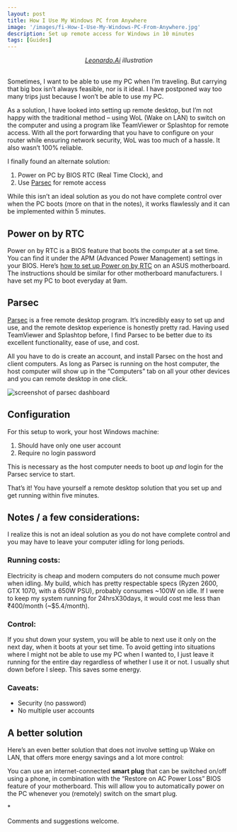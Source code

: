 ```yaml
---
layout: post
title: How I Use My Windows PC from Anywhere
image: '/images/fi-How-I-Use-My-Windows-PC-From-Anywhere.jpg'
description: Set up remote access for Windows in 10 minutes
tags: [Guides]
---
```

<center><i><a href="https://leonardo.ai/">Leonardo.Ai</a> illustration</i></center><br>

<p>Sometimes, I want to be able to use my PC when I’m traveling. But carrying that big box  isn’t always feasible, nor is it ideal. I have postponed way too many trips just because I won’t be able to use my PC.</p>



<p>As a solution, I have looked into setting up remote desktop, but I’m not happy with the traditional method – using WoL (Wake on LAN) to switch on the computer and using a program like TeamViewer or Splashtop for remote access. With all the port forwarding that you have to configure on your router while ensuring network security, WoL was too much of a hassle. It also wasn’t 100% reliable.</p>



<p>I finally found an alternate solution:</p>



<ol><li>Power on PC by BIOS RTC (Real Time Clock), and</li><li>Use <a href="https://parsec.app/">Parsec</a> for remote access</li></ol>



<p>While this isn’t an ideal solution as you do not have complete control over when the PC boots (more on that in the notes), it works flawlessly and it can be implemented within 5 minutes.</p>



<h2 class="has-large-font-size">Power on by RTC</h2>



<p>Power on by RTC is a BIOS feature that boots the computer at a set time. You can find it under the APM (Advanced Power Management) settings in your BIOS. Here’s <a href="https://www.asus.com/support/FAQ/1043640">how to set up Power on by RTC</a> on an ASUS motherboard. The instructions should be similar for other motherboard manufacturers. I have set my PC to boot everyday at 9am.</p>



<h2 class="has-large-font-size">Parsec</h2>



<p><a href="https://parsec.app/">Parsec</a> is a free remote desktop program. It’s incredibly easy to set up and use, and the remote desktop experience is honestly pretty rad. Having used TeamViewer and Splashtop before, I find Parsec to be better due to its excellent functionality, ease of use, and cost.</p>



<p>All you have to do is create an account, and install Parsec on the host and client computers. As long as Parsec is running on the host computer, the host computer will show up in the “Computers” tab on all your other devices and you can remote desktop in one click.</p>

<img src="{{ site.baseurl }}/images/parsec-screenshot.png" alt="screenshot of parsec dashboard">

<h2 class="has-large-font-size">Configuration</h2>



<p>For this setup to work, your host Windows machine:</p>



<ol><li>Should have only one user account</li><li>Require no login password</li></ol>



<p>This is necessary as the host computer needs to boot up <em>and</em> login for the Parsec service to start.</p>



<p>That’s it! You have yourself a remote desktop solution that you set up and get running within five minutes.</p>



<h2 class="has-large-font-size">Notes / a few considerations:</h2>



<p>I realize this is not an ideal solution as you do not have complete control and you may have to leave your computer idling for long periods.</p>



<h3 class="has-medium-font-size">Running costs:</h3>



<p>Electricity is cheap and modern computers do not consume much power when idling. My build, which has pretty respectable specs (Ryzen 2600, GTX 1070, with a 650W PSU), probably consumes ~100W on idle. If I were to keep my system running for 24hrsX30days, it would cost me less than ₹400/month (~$5.4/month).</p>



<h3 class="has-medium-font-size">Control:</h3>



<p>If you shut down your system, you will be able to next use it only on the next day, when it boots at your set time. To avoid getting into situations where I might not be able to use my PC when I wanted to, I just leave it running for the entire day regardless of whether I use it or not. I usually shut down before I sleep. This saves some energy.</p>



<h3 class="has-medium-font-size">Caveats:</h3>



<ul><li>Security (no password)</li><li>No multiple user accounts</li></ul>



<h2 class="has-large-font-size">A better solution</h2>



<p>Here’s an even better solution that does not involve setting up Wake on LAN, that offers more energy savings and a lot more control:</p>



<p>You can use an internet-connected <b>smart plug</b> that can be switched on/off using a phone, in combination with the “Restore on AC Power Loss” BIOS feature of your motherboard. This will allow you to automatically power on the PC whenever you (remotely) switch on the smart plug.</p>

<p class="has-text-align-center">*</p>


<p>Comments and suggestions welcome.</p>